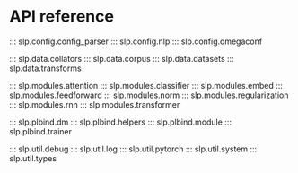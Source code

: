 # API reference

::: slp.config.config_parser
::: slp.config.nlp
::: slp.config.omegaconf

::: slp.data.collators
::: slp.data.corpus
::: slp.data.datasets
::: slp.data.transforms

::: slp.modules.attention
::: slp.modules.classifier
::: slp.modules.embed
::: slp.modules.feedforward
::: slp.modules.norm
::: slp.modules.regularization
::: slp.modules.rnn
::: slp.modules.transformer


::: slp.plbind.dm
::: slp.plbind.helpers
::: slp.plbind.module
::: slp.plbind.trainer


::: slp.util.debug
::: slp.util.log
::: slp.util.pytorch
::: slp.util.system
::: slp.util.types
